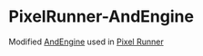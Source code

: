 PixelRunner-AndEngine
=====================

Modified [AndEngine](https://github.com/nicolasgramlich/AndEngine) used in [Pixel Runner](https://github.com/Rauks/PixelRunner)
